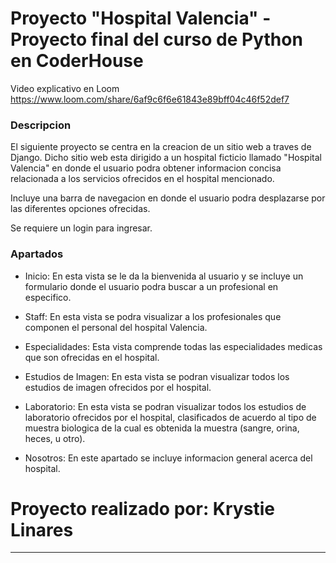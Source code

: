 # Proyecto "Hospital Valencia" - Proyecto final del curso de Python en CoderHouse
Video explicativo en Loom https://www.loom.com/share/6af9c6f6e61843e89bff04c46f52def7

### Descripcion

El siguiente proyecto se centra en la creacion de un sitio web a traves de Django. Dicho sitio web esta dirigido a un hospital ficticio llamado "Hospital Valencia" en donde el usuario podra obtener informacion concisa relacionada a los servicios ofrecidos en el hospital mencionado. 

Incluye una barra de navegacion en donde el usuario podra desplazarse por las diferentes opciones ofrecidas.

Se requiere un login para ingresar. 

### Apartados

- Inicio: 
En esta vista se le da la bienvenida al usuario y se incluye un formulario donde el usuario podra buscar a un profesional en especifico.

- Staff:
En esta vista se podra visualizar a los profesionales que componen el personal del hospital Valencia.

- Especialidades:
Esta vista comprende todas las especialidades medicas que son ofrecidas en el hospital.

- Estudios de Imagen:
En esta vista se podran visualizar todos los estudios de imagen ofrecidos por el hospital.

- Laboratorio: 
En esta vista se podran visualizar todos los estudios de laboratorio ofrecidos por el hospital, clasificados de acuerdo al tipo de muestra biologica de la cual es obtenida la muestra (sangre, orina, heces, u otro).

- Nosotros: 
En este apartado se incluye informacion general acerca del hospital.

# Proyecto realizado por: Krystie Linares

---

